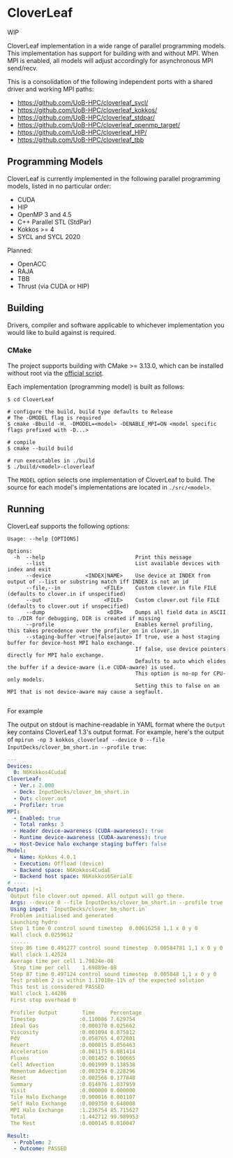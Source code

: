 CloverLeaf
====

WIP

CloverLeaf implementation in a wide range of parallel programming models.
This implementation has support for building with and without MPI.
When MPI is enabled, all models will adjust accordingly for asynchronous MPI send/recv.

This is a consolidation of the following independent ports with a shared driver and working MPI
paths:

- <https://github.com/UoB-HPC/cloverleaf_sycl/>
- <https://github.com/UoB-HPC/cloverleaf_kokkos/>
- <https://github.com/UoB-HPC/cloverleaf_stdpar/>
- <https://github.com/UoB-HPC/cloverleaf_openmp_target/>
- <https://github.com/UoB-HPC/cloverleaf_HIP/>
- <https://github.com/UoB-HPC/cloverleaf_tbb>

## Programming Models

CloverLeaf is currently implemented in the following parallel programming models, listed in no
particular order:

- CUDA
- HIP
- OpenMP 3 and 4.5
- C++ Parallel STL (StdPar)
- Kokkos >= 4
- SYCL and SYCL 2020

Planned:

- OpenACC
- RAJA
- TBB
- Thrust (via CUDA or HIP)

## Building

Drivers, compiler and software applicable to whichever implementation you would like to build
against is required.

### CMake

The project supports building with CMake >= 3.13.0, which can be installed without root via
the [official script](https://cmake.org/download/).

Each implementation (programming model) is built as follows:

```shell
$ cd CloverLeaf

# configure the build, build type defaults to Release
# The -DMODEL flag is required
$ cmake -Bbuild -H. -DMODEL=<model> -DENABLE_MPI=ON <model specific flags prefixed with -D...>

# compile
$ cmake --build build

# run executables in ./build
$ ./build/<model>-cloverleaf
```

The `MODEL` option selects one implementation of CloverLeaf to build.
The source for each model's implementations are located in `./src/<model>`.

## Running

CloverLeaf supports the following options:

```
Usage: --help [OPTIONS]

Options:
  -h  --help                             Print this message
      --list                             List available devices with index and exit
      --device           <INDEX|NAME>    Use device at INDEX from output of --list or substring match iff INDEX is not an id
      --file,--in              <FILE>    Custom clover.in file FILE (defaults to clover.in if unspecified)
      --out                    <FILE>    Custom clover.out file FILE (defaults to clover.out if unspecified)
      --dump                    <DIR>    Dumps all field data in ASCII to ./DIR for debugging, DIR is created if missing
      --profile                          Enables kernel profiling, this takes precedence over the profiler_on in clover.in
      --staging-buffer <true|false|auto> If true, use a host staging buffer for device-host MPI halo exchange.
                                         If false, use device pointers directly for MPI halo exchange.
                                         Defaults to auto which elides the buffer if a device-aware (i.e CUDA-aware) is used.
                                         This option is no-op for CPU-only models.
                                         Setting this to false on an MPI that is not device-aware may cause a segfault.


```

For example

The output on stdout is machine-readable in YAML format where the `Output` key contains CloverLeaf
1.3's output format.
For example, here's the output
of `mpirun -np 3 kokkos_cloverleaf --device 0 --file InputDecks/clover_bm_short.in --profile true`:

```yaml
---
Devices:
  0: N6Kokkos4CudaE
CloverLeaf:
  - Ver.: 2.000
  - Deck: InputDecks/clover_bm_short.in
  - Out: clover.out
  - Profiler: true
MPI:
  - Enabled: true
  - Total ranks: 3
  - Header device-awareness (CUDA-awareness): true
  - Runtime device-awareness (CUDA-awareness): true
  - Host-Device halo exchange staging buffer: false
Model:
  - Name: Kokkos 4.0.1
  - Execution: Offload (device)
  - Backend space: N6Kokkos4CudaE
  - Backend host space: N6Kokkos6SerialE
# ---- 
Output: |+1
 Output file clover.out opened. All output will go there.
 Args: --device 0 --file InputDecks/clover_bm_short.in --profile true
 Using input: `InputDecks/clover_bm_short.in`
 Problem initialised and generated
 Launching hydro
 Step 1 time 0 control sound timestep  0.00616258 1,1 x 0 y 0
 Wall clock 0.0259612
 ...... 
 Step 86 time 0.491277 control sound timestep  0.00584781 1,1 x 0 y 0
 Wall clock 1.42524
 Average time per cell 1.79824e-08
  Step time per cell    1.69889e-08
 Step 87 time 0.497124 control sound timestep  0.005848 1,1 x 0 y 0
 Test problem 2 is within 1.17018e-11% of the expected solution
 This test is considered PASSED
 Wall clock 1.44286
 First step overhead 0

 Profiler Output        Time     Percentage
 Timestep              :0.110086 7.629754
 Ideal Gas             :0.000370 0.025662
 Viscosity             :0.001094 0.075812
 PdV                   :0.058765 4.072801
 Revert                :0.000815 0.056463
 Acceleration          :0.001175 0.081414
 Fluxes                :0.001452 0.100665
 Cell Advection        :0.001999 0.138538
 Momentum Advection    :0.003294 0.228296
 Reset                 :0.002566 0.177848
 Summary               :0.014976 1.037959
 Visit                 :0.000000 0.000000
 Tile Halo Exchange    :0.000016 0.001107
 Self Halo Exchange    :0.009350 0.648008
 MPI Halo Exchange     :1.236754 85.715627
 Total                 :1.442712 99.989953
 The Rest              :0.000145 0.010047

Result:
  - Problem: 2
  - Outcome: PASSED
```